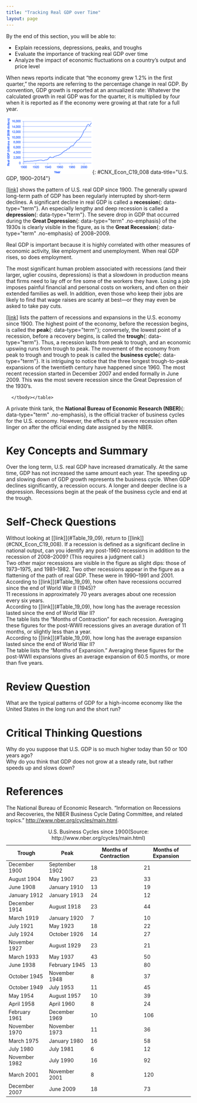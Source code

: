 ```yaml
---
title: "Tracking Real GDP over Time"
layout: page
---
```



<div data-type="abstract" markdown="1">
By the end of this section, you will be able to:

* Explain recessions, depressions, peaks, and troughs
* Evaluate the importance of tracking real GDP over time
* Analyze the impact of economic fluctuations on a country’s output and price level

</div>

When news reports indicate that “the economy grew 1.2% in the first quarter,” the reports are referring to the percentage change in real GDP. By convention, GDP growth is reported at an annualized rate: Whatever the calculated growth in real GDP was for the quarter, it is multiplied by four when it is reported as if the economy were growing at that rate for a full year.

 ![The graph illustrates that both real GDP and real GDP per capita have substantially increased since 1900.](../resources/CNX_Econ_C19_008.jpg "Real GDP in the United States in 2014 was about $16 trillion. After adjusting to remove the effects of inflation, this represents a roughly 20-fold increase in the economy&#x2019;s production of goods and services since the start of the twentieth century. (Source: bea.gov)"){: #CNX_Econ_C19_008 data-title="U.S. GDP, 1900&#x2013;2014"}

[\[link\]](#CNX_Econ_C19_008) shows the pattern of U.S. real GDP since 1900. The generally upward long-term path of GDP has been regularly interrupted by short-term declines. A significant decline in real GDP is called a **recession**{: data-type="term"}. An especially lengthy and deep recession is called a **depression**{: data-type="term"}. The severe drop in GDP that occurred during the **Great Depression**{: data-type="term" .no-emphasis} of the 1930s is clearly visible in the figure, as is the **Great Recession**{: data-type="term" .no-emphasis} of 2008–2009.

Real GDP is important because it is highly correlated with other measures of economic activity, like employment and unemployment. When real GDP rises, so does employment.

The most significant human problem associated with recessions (and their larger, uglier cousins, depressions) is that a slowdown in production means that firms need to lay off or fire some of the workers they have. Losing a job imposes painful financial and personal costs on workers, and often on their extended families as well. In addition, even those who keep their jobs are likely to find that wage raises are scanty at best—or they may even be asked to take pay cuts.

[\[link\]](#Table_19_09) lists the pattern of recessions and expansions in the U.S. economy since 1900. The highest point of the economy, before the recession begins, is called the **peak**{: data-type="term"}; conversely, the lowest point of a recession, before a recovery begins, is called the **trough**{: data-type="term"}. Thus, a recession lasts from peak to trough, and an economic upswing runs from trough to peak. The movement of the economy from peak to trough and trough to peak is called the **business cycle**{: data-type="term"}. It is intriguing to notice that the three longest trough-to-peak expansions of the twentieth century have happened since 1960. The most recent recession started in December 2007 and ended formally in June 2009. This was the most severe recession since the Great Depression of the 1930’s.

<table id="Table_19_09" summary="The table shows the pattern of recessions and expansions in the U.S. economy since 1900. Column 1 lists the Trough dates. Column 2 lists the Peak dates. Column 3 lists the Months of Contraction. Column 4 lists the Months of Expansion. Trough: December 1900; Peak: September 1902; 18 (months of contraction); 21 (months of expansion). Trough: August 1904; Peak: May 1907; 23 (months of contraction); 33 (months of expansion). Trough: June 1908; Peak: January 1910; 13 (months of contraction); 19 (months of expansion). Trough: January 1912; Peak: January 1913; 24 (months of contraction); 12 (months of expansion). Trough: December 1914; Peak: August 1918; 23 (months of contraction); 44 (months of expansion). Trough: March 1919; Peak: January 1920; 7 (months of contraction); 10 (months of expansion). Trough: July 1921; Peak: May 1923; 18 (months of contraction); 22 (months of expansion). Trough: July 1924; Peak: October 1926; 14 (months of contraction); 27 (months of expansion). Trough: November 1927; Peak: August 1929; 23 (months of contraction); 21 (months of expansion). Trough: March 1933; Peak: May 1937; 43 (months of contraction); 50 (months of expansion). Trough: June 1938; Peak: February 1945; 13 (months of contraction); 80 (months of expansion). Trough: October 1945; Peak: November 1948; 8 (months of contraction); 37 (months of expansion). Trough: October 1949; Peak: July 1953; 11 (months of contraction); 45 (months of expansion). Trough: May 1954; Peak: August 1957; 10 (months of contraction); 39 (months of expansion). Trough: April 1958; Peak: April 1960; 8 (months of contraction); 24 (months of expansion). Trough: February 1961; Peak: December 1969; 10 (months of contraction); 106 (months of expansion). Trough: November 1970; Peak: November 1973; 11 (months of contraction); 36 (months of expansion). Trough: March 1975; Peak: January 1980; 16 (months of contraction); 58 (months of expansion). Trough: July 1980; Peak: July 1981; 6 (months of contraction); 12 (months of expansion). Trough: November 1982; Peak: July 1990; 16 (months of contraction); 92 (months of expansion). Trough: March 2001; Peak: November 2001; 8 (months of contraction); 120 (months of expansion). Trough: December 2007; Peak: June 2009; 18 (months of contraction); 73 (months of expansion)."><caption><span data-type="title">U.S. Business Cycles since 1900</span>(Source: http://www.nber.org/cycles/main.html)</caption><thead>
<tr>
<th>Trough</th>
<th>Peak</th>
<th>Months of Contraction</th>
<th>Months of Expansion</th>
</tr>
</thead><tbody>
<tr>
<td>December 1900</td>
<td>September 1902</td>
<td>18</td>
<td>21</td>
</tr>


<tr>
<td>August 1904</td>
<td>May 1907</td>
<td>23</td>
<td>33</td>
</tr>

<tr>
<td>June 1908</td>
<td>January 1910</td>
<td>13</td>
<td>19</td>
</tr>

<tr>
<td>January 1912</td>
<td>January 1913</td>
<td>24</td>
<td>12</td>
</tr>

<tr>
<td>December 1914</td>
<td>August 1918</td>
<td>23</td>
<td>44</td>
</tr>
<tr>
<td>March 1919</td>
<td>January 1920</td>
<td>7</td>
<td>10</td>
</tr>
<tr>
<td>July 1921</td>
<td>May 1923</td>
<td>18</td>
<td>22</td>
</tr>
<tr>
<td>July 1924</td>
<td>October 1926</td>
<td>14</td>
<td>27</td>
</tr>
<tr>
<td>November 1927</td>
<td>August 1929</td>
<td>23</td>
<td>21</td>
</tr>
<tr>
<td>March 1933</td>
<td>May 1937</td>
<td>43</td>
<td>50</td>
</tr>
<tr>
<td>June 1938</td>
<td>February 1945</td>
<td>13</td>
<td>80</td>
</tr>
<tr>
<td>October 1945</td>
<td>November 1948</td>
<td>8</td>
<td>37</td>
</tr>
<tr>
<td>October 1949</td>
<td>July 1953</td>
<td>11</td>
<td>45</td>
</tr>
<tr>
<td>May 1954</td>
<td>August 1957</td>
<td>10</td>
<td>39</td>
</tr>
<tr>
<td>April 1958</td>
<td>April 1960</td>
<td>8</td>
<td>24</td>
</tr>
<tr>
<td>February 1961</td>
<td>December 1969</td>
<td>10</td>
<td>106</td>
</tr>
<tr>
<td>November 1970</td>
<td>November 1973</td>
<td>11</td>
<td>36</td>
</tr>
<tr>
<td>March 1975</td>
<td>January 1980</td>
<td>16</td>
<td>58</td>
</tr>
<tr>
<td>July 1980</td>
<td>July 1981</td>
<td>6</td>
<td>12</td>
</tr>
<tr>
<td>November 1982</td>
<td>July 1990</td>
<td>16</td>
<td>92</td>
</tr>
<tr>
<td>March 2001</td>
<td>November 2001</td>
<td>8</td>
<td>120</td>
</tr>
<tr>
<td>December 2007</td>
<td>June 2009</td>
<td>18</td>
<td>73</td>
</tr>

      </tbody></table>

A private think tank, the **National Bureau of Economic Research (NBER)**{: data-type="term" .no-emphasis}, is the official tracker of business cycles for the U.S. economy. However, the effects of a severe recession often linger on after the official ending date assigned by the NBER.

# Key Concepts and Summary

Over the long term, U.S. real GDP have increased dramatically. At the same time, GDP has not increased the same amount each year. The speeding up and slowing down of GDP growth represents the business cycle. When GDP declines significantly, a recession occurs. A longer and deeper decline is a depression. Recessions begin at the peak of the business cycle and end at the trough.

# Self-Check Questions

<div data-type="exercise">
<div data-type="problem" markdown="1">
Without looking at [[link]](#Table_19_09), return to [[link]](#CNX_Econ_C19_008). If a recession is defined as a significant decline in national output, can you identify any post-1960 recessions in addition to the recession of 2008–2009? (This requires a judgment call.)

</div>
<div data-type="solution" markdown="1">
Two other major recessions are visible in the figure as slight dips: those of 1973–1975, and 1981–1982. Two other recessions appear in the figure as a flattening of the path of real GDP. These were in 1990–1991 and 2001.

</div>
</div>

<div data-type="exercise">
<div data-type="problem" markdown="1">
According to [[link]](#Table_19_09), how often have recessions occurred since the end of World War II (1945)?

</div>
<div data-type="solution" markdown="1">
11 recessions in approximately 70 years averages about one recession every six years.

</div>
</div>

<div data-type="exercise">
<div data-type="problem" markdown="1">
According to [[link]](#Table_19_09), how long has the average recession lasted since the end of World War II?

</div>
<div data-type="solution" markdown="1">
The table lists the “Months of Contraction” for each recession. Averaging these figures for the post-WWII recessions gives an average duration of 11 months, or slightly less than a year.

</div>
</div>

<div data-type="exercise">
<div data-type="problem" markdown="1">
According to [[link]](#Table_19_09), how long has the average expansion lasted since the end of World War II?

</div>
<div data-type="solution" markdown="1">
The table lists the “Months of Expansion.” Averaging these figures for the post-WWII expansions gives an average expansion of 60.5 months, or more than five years.

</div>
</div>

# Review Question

<div data-type="exercise">
<div data-type="problem" markdown="1">
What are the typical patterns of GDP for a high-income economy like the United States in the long run and the short run?

</div>
</div>

# Critical Thinking Questions

<div data-type="exercise">
<div data-type="problem" markdown="1">
Why do you suppose that U.S. GDP is so much higher today than 50 or 100 years ago?

</div>
</div>

<div data-type="exercise">
<div data-type="problem" markdown="1">
Why do you think that GDP does not grow at a steady rate, but rather speeds up and slows down?

</div>
</div>

# References

The National Bureau of Economic Research. “Information on Recessions and Recoveries, the NBER Business Cycle Dating Committee, and related topics.” http://www.nber.org/cycles/main.html.


